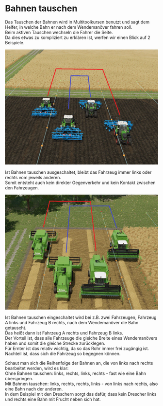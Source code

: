 # Bahnen tauschen  
Das Tauschen der Bahnen wird in Multitoolkursen benutzt und sagt dem Helfer, in welche Bahn er nach dem Wendemanöver fahren soll.  
Beim aktiven Tauschen wechseln die Fahrer die Seite.  
Da dies etwas zu kompliziert zu erklären ist, werfen wir einen Blick auf 2 Beispiele.  


![Image](../assets/images/regularchange_0_0_1020_765.png)

  
Ist Bahnen tauschen ausgeschaltet, bleibt das Fahrzeug immer links oder rechts vom jeweils anderen.  
Somit entsteht auch kein direkter Gegenverkehr und kein Kontakt zwischen den Fahrzeugen.  


![Image](../assets/images/symetricchange_0_0_1020_765.png)

  
Ist Bahnen tauschen eingeschaltet wird bei z.B. zwei Fahrzeugen, Fahrzeug A links und Fahrzeug B rechts, nach dem Wendemanöver die Bahn getauscht.  
Das heißt dann ist Fahrzeug A rechts und Fahrzeug B links.  
Der Vorteil ist, dass alle Fahrzeuge die gleiche Breite eines Wendemanövers haben und somit die gleiche Strecke zurücklegen.  
Für Ernter ist das relativ wichtig, da so das Rohr immer frei zugängig ist.  
Nachteil ist, dass sich die Fahrzeug so begegnen können.  
  
Schaut man sich die Reihenfolge der Bahnen an, die von links nach rechts bearbeitet werden, wird es klar:  
Ohne Bahnen tauschen: links, rechts, links, rechts - fast wie eine Bahn überspringen.  
Mit Bahnen tauschen: links, rechts, rechts, links - von links nach rechts, also eine Bahn nach der anderen.  
In dem Beispiel mit den Dreschern sorgt das dafür, dass kein Drescher links und rechts eine Bahn mit Frucht neben sich hat.  


